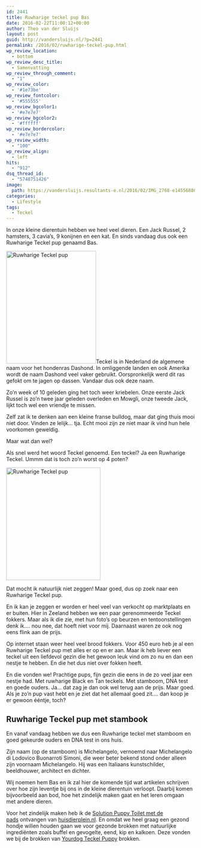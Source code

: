 ```yaml
---
id: 2441
title: Ruwharige teckel pup Bas
date: 2016-02-22T11:00:12+00:00
author: Theo van der Sluijs
layout: post
guid: http://vandersluijs.nl/?p=2441
permalink: /2016/02/ruwharige-teckel-pup.html
wp_review_location:
  - bottom
wp_review_desc_title:
  - Samenvatting
wp_review_through_comment:
  - "1"
wp_review_color:
  - '#1e73be'
wp_review_fontcolor:
  - '#555555'
wp_review_bgcolor1:
  - '#e7e7e7'
wp_review_bgcolor2:
  - '#ffffff'
wp_review_bordercolor:
  - '#e7e7e7'
wp_review_width:
  - "100"
wp_review_align:
  - left
hits:
  - "912"
dsq_thread_id:
  - "5740751426"
image: 
  path: https://vandersluijs.resultants-e.nl/2016/02/IMG_2768-e1455688646558-825x501.jpg
categories:
  - Lifestyle
tags:
  - Teckel
---
```

In onze kleine dierentuin hebben we heel veel dieren. Een Jack Russel, 2 hamsters, 3 cavia&#8217;s, 9 konijnen en een kat. En sinds vandaag dus ook een Ruwharige Teckel pup genaamd Bas.<!--more-->

<img class="alignleft wp-image-2444 size-medium" title="Ruwharige Teckel pup" src="https://vandersluijs.resultants-e.nl/2016/02/IMG_2614-240x300.jpg" alt="Ruwharige Teckel pup" width="240" height="300" srcset="https://vandersluijs.resultants-e.nl/2016/02/IMG_2614-240x300.jpg 240w, https://vandersluijs.resultants-e.nl/2016/02/IMG_2614-768x960.jpg 768w, https://vandersluijs.resultants-e.nl/2016/02/IMG_2614-819x1024.jpg 819w, https://vandersluijs.resultants-e.nl/2016/02/IMG_2614.jpg 960w" sizes="(max-width: 240px) 100vw, 240px" />Teckel is in Nederland de algemene naam voor het hondenras Dashond. In omliggende landen en ook Amerika wordt de naam Dashond veel vaker gebruikt. Oorspronkelijk werd dit ras gefokt om te jagen op dassen. Vandaar dus ook deze naam.

Zo&#8217;n week of 10 geleden ging het toch weer kriebelen. Onze eerste Jack Russel is zo&#8217;n twee jaar geleden overleden en Mowgli, onze tweede Jack, lijkt toch wel een vriendje te missen.

Zelf zat ik te denken aan een kleine franse bulldog, maar dat ging thuis mooi niet door. Vinden ze lelijk&#8230; tja. Echt mooi zijn ze niet maar ik vind hun hele voorkomen geweldig.

Maar wat dan wel?

Als snel werd het woord Teckel genoemd. Een teckel? Ja een Ruwharige Teckel. Ummm dat is toch zo&#8217;n worst op 4 poten?

<img class="alignright wp-image-2445 size-medium" title="Ruwharige Teckel pup" src="https://vandersluijs.resultants-e.nl/2016/02/IMG_2615-252x300.jpg" alt="Ruwharige Teckel pup" width="252" height="300" srcset="https://vandersluijs.resultants-e.nl/2016/02/IMG_2615-252x300.jpg 252w, https://vandersluijs.resultants-e.nl/2016/02/IMG_2615-768x915.jpg 768w, https://vandersluijs.resultants-e.nl/2016/02/IMG_2615-859x1024.jpg 859w, https://vandersluijs.resultants-e.nl/2016/02/IMG_2615.jpg 1007w" sizes="(max-width: 252px) 100vw, 252px" />

Dat mocht ik natuurlijk niet zeggen! Maar goed, dus op zoek naar een Ruwharige Teckel pup.

En ik kan je zeggen er worden er heel veel van verkocht op marktplaats en er buiten. Hier in Zeeland hebben we een paar gerenommeerde Teckel fokkers. Maar als ik die zie, met hun foto&#8217;s op beurzen en tentoonstellingen denk ik&#8230;. nou nee, dat hoeft niet voor mij. Daarnaast waren ze ook nog eens flink aan de prijs.

Op internet staan weer heel veel brood fokkers. Voor 450 euro heb je al een Ruwharige Teckel pup met alles er op en er aan. Maar ik heb liever een teckel uit een liefdevol gezin die het gewoon leuk vind om zo nu en dan een nestje te hebben. En die het dus niet over fokken heeft.

En die vonden we! Prachtige pups, fijn gezin die eens in de zo veel jaar een nestje had. Met ruwharige Black en Tan teckels. Met stamboom, DNA test en goede ouders. Ja&#8230; dat zag je dan ook wel terug aan de prijs. Maar goed. Als je zo&#8217;n pup vast hebt en je ziet dat het allemaal goed zit&#8230;. dan koop je er gewoon ééntje, toch?

## Ruwharige Teckel pup met stambook

En vanaf vandaag hebben we dus een Ruwharige teckel met stamboom en goed gekeurde ouders en DNA test in ons huis.

Zijn naam (op de stamboom) is Michelangelo, vernoemd naar Michelangelo di Lodovico Buonarroti Simoni, die weer beter bekend stond onder alleen zijn voornaam Michelangelo. Hij was een Italiaans kunstschilder, beeldhouwer, architect en dichter.

Wij noemen hem Bas en ik zal hier de komende tijd wat artikelen schrijven over hoe zijn leventje bij ons in de kleine dierentuin verloopt. Daarbij komen bijvoorbeeld aan bod, hoe het zindelijk maken gaat en het leren omgaan met andere dieren.

Voor het zindelijk maken heb ik de <a href="https://ds1.nl/c/?wi=245932&si=3370&li=1161232&ws=&dl=hond%2Fhondentoilet%2Fsimple-solution-puppy-toilet%2FG37_H175_C1059_P965390%2F" target="_blank" rel="nofollow">Solution Puppy Toilet met de pads</a> ontvangen van <a href="http://huisdierplein.nl" target="_blank">huisdierplein.nl</a>. En omdat we heel graag een gezond hondje willen houden gaan we voor gezonde brokken met natuurlijke ingrediënten zoals buffel en gevogelte, eend, kip en kalkoen. Deze vonden we bij de brokken van <a href="https://ds1.nl/c/?wi=245932&si=3370&li=1161232&ws=&dl=hond%2Fdroogvoer-hond%2Fyourdog-teckel-puppy%2FG37_H7_C770_P971455%2F" target="_blank" rel="nofollow">Yourdog Teckel Puppy</a> brokken.
